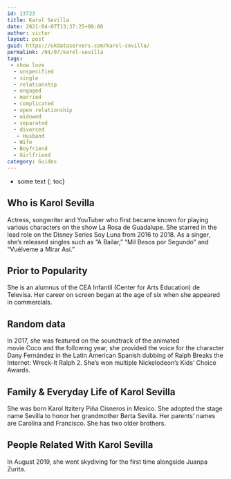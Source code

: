 ```yaml
---
id: 13723
title: Karol Sevilla
date: 2021-04-07T13:37:25+00:00
author: victor
layout: post
guid: https://ukdataservers.com/karol-sevilla/
permalink: /04/07/karol-sevilla
tags:
 - show love
  - unspecified
  - single
  - relationship
  - engaged
  - married
  - complicated
  - open relationship
  - widowed
  - separated
  - divorced
   - Husband
  - Wife
  - Boyfriend
  - Girlfriend
category: Guides
---
```


* some text
{: toc}


## Who is Karol Sevilla



Actress, songwriter and YouTuber who first became known for playing various characters on the show La Rosa de Guadalupe. She starred in the lead role on the Disney Series Soy Luna from 2016 to 2018. As a singer, she&#8217;s released singles such as &#8220;A Bailar,&#8221; &#8220;Mil Besos por Segundo&#8221; and &#8220;Vuélveme a Mirar Así.&#8221; 

                
                
                
## Prior to Popularity



She is an alumnus of the CEA Infantil (Center for Arts Education) de Televisa. Her career on screen began at the age of six when she appeared in commercials. 

                
                
                
## Random data



In 2017, she was featured on the soundtrack of the animated movie Coco and the following year, she provided the voice for the character Dany Fernández in the Latin American Spanish dubbing of Ralph Breaks the Internet: Wreck-It Ralph 2. She&#8217;s won multiple Nickelodeon&#8217;s Kids&#8217; Choice Awards. 

                
                
                
## Family & Everyday Life of Karol Sevilla



She was born Karol Itzitery Piña Cisneros in Mexico. She adopted the stage name Sevilla to honor her grandmother Berta Sevilla. Her parents&#8217; names are Carolina and Francisco. She has two older brothers.

                
                
                
## People Related With Karol Sevilla



In August 2019, she went skydiving for the first time alongside Juanpa Zurita. 

                
              
            
          
          
          